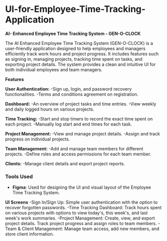 # UI-for-Employee-Time-Tracking-Application

**AI- Enhanced Employee Time Tracking System - GEN-O-CLOCK**

The AI Enhanced Employee Time Tracking System (GEN-O-CLOCK) is a user-friendly application designed to help employees and managers efficiently track work hours and project progress. It includes features such as signing in, managing projects, tracking time spent on tasks, and exporting project details. The system provides a clean and intuitive UI for both individual employees and team managers.

**Features**

**User Authentication:**
-Sign up, login, and password recovery functionalities.
-Terms and conditions agreement on registration.

**Dashboard:**
-An overview of project tasks and time entries.
-View weekly and daily logged hours on various projects.

**Time Tracking:**
-Start and stop timers to record the exact time spent on each project.
-Manually log start and end times for each task.

**Project Management:**
-View and manage project details.
-Assign and track progress on individual projects.

**Team Management:**
-Add and manage team members for different projects.
-Define roles and access permissions for each team member.

**Clients:**
-Manage client details and export project reports.

### Tools Used
- **Figma**: Used for designing the UI and visual layout of the Employee Time Tracking System.

**UI Screens**
-Sign In/Sign Up: Simple user authentication with the option to recover forgotten passwords.
-Time Tracking Dashboard: Track hours spent on various projects with options to view today's, this week's, and last week's work summaries.
-Project Management: Create, view, and export project details. Track project progress and assign roles to team members.
-Team & Client Management: Manage team access, add new members, and store client information.
